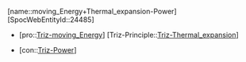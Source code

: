 ﻿---
type: TrizContradiction
aliases:
- moving_Energy+Thermal_expansion-Power
license: CC BY-SA 4.0
copyright: https://github.com/SpocWeb
IsDeleted: false
IsReadOnly: false
Confidential: public
tags: 
- Triz/Contradiction
---
[name::moving_Energy+Thermal_expansion-Power]
[SpocWebEntityId::24485]
+ [pro::[Triz-moving_Energy](tech/Triz/Parameter/Triz-moving_Energy.md)]
[Triz-Principle::[Triz-Thermal_expansion](tech/Triz/Principle/Triz-Thermal_expansion.md)]
- [con::[Triz-Power](tech/Triz/Parameter/Triz-Power.md)]

